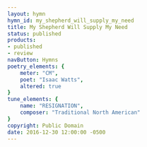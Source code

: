 ```yaml
---
layout: hymn
hymn_id: my_shepherd_will_supply_my_need
title: My Shepherd Will Supply My Need
status: published
products:
- published
- review
navButton: Hymns
poetry_elements: {
    meter: "CM",
    poet: "Isaac Watts",
    altered: true
}
tune_elements: {
    name: "RESIGNATION",
    composer: "Traditional North American"
}
copyright: Public Domain
date: 2016-12-30 12:00:00 -0500
---
```

